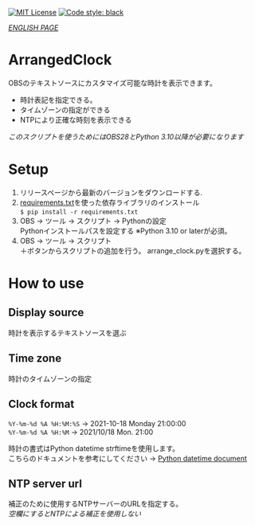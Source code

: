 [![MIT License](http://img.shields.io/badge/license-MIT-blue.svg?style=flat)](LICENSE)
[![Code style: black](https://img.shields.io/badge/code%20style-black-000000.svg)](https://github.com/psf/black)

[*ENGLISH PAGE*](README.md)


# ArrangedClock
OBSのテキストソースにカスタマイズ可能な時計を表示できます。

* 時計表記を指定できる。
* タイムゾーンの指定ができる
* NTPにより正確な時刻を表示できる

*このスクリプトを使うためにはOBS28とPython 3.10以降が必要になります*

# Setup
1. リリースページから最新のバージョンをダウンロードする.
2. [requirements.txt](requirements.txt)を使った依存ライブラリのインストール<br>```$ pip install -r requirements.txt```
3. OBS -> ツール -> スクリプト -> Pythonの設定<br>Pythonインストールパスを設定する ※Python 3.10 or laterが必須。
4. OBS -> ツール -> スクリプト<br>＋ボタンからスクリプトの追加を行う。 arrange_clock.pyを選択する。

# How to use
## Display source
時計を表示するテキストソースを選ぶ
## Time zone
時計のタイムゾーンの指定

## Clock format
```%Y-%m-%d %A %H:%M:%S``` -> 2021-10-18 Monday 21:00:00<br>
```%Y-%m-%d %A %H:%M``` -> 2021/10/18 Mon. 21:00

時計の書式はPython datetime strftimeを使用します。<br>
こちらのドキュメントを参考にしてください -> [Python datetime document](https://docs.python.org/ja/3.10/library/datetime.html#strftime-and-strptime-format-codes)


## NTP server url
補正のために使用するNTPサーバーのURLを指定する。<br>*空欄にするとNTPによる補正を使用しない*


